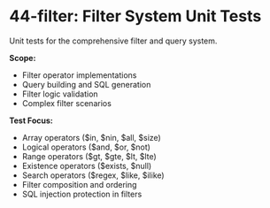 # 44-filter: Filter System Unit Tests

Unit tests for the comprehensive filter and query system.

**Scope:**
- Filter operator implementations
- Query building and SQL generation
- Filter logic validation
- Complex filter scenarios

**Test Focus:**
- Array operators ($in, $nin, $all, $size)
- Logical operators ($and, $or, $not)
- Range operators ($gt, $gte, $lt, $lte)
- Existence operators ($exists, $null)
- Search operators ($regex, $like, $ilike)
- Filter composition and ordering
- SQL injection protection in filters